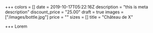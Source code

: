 +++
colors = []
date = 2019-10-17T05:22:16Z
description = "this is meta description"
discount_price = "25.00"
draft = true
images = ["/images/bottle.jpg"]
price = ""
sizes = []
title = "Château de X"

+++
Lorem